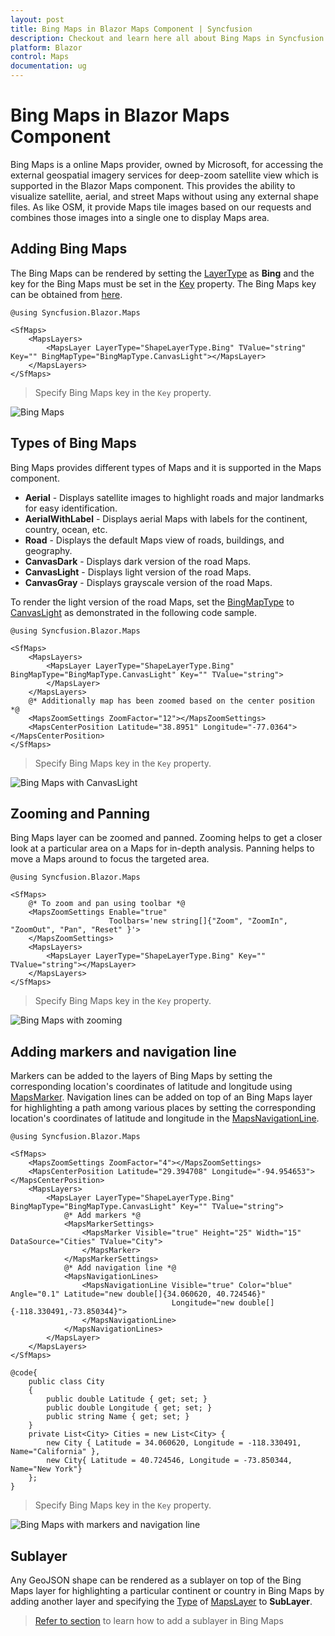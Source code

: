 ```yaml
---
layout: post
title: Bing Maps in Blazor Maps Component | Syncfusion
description: Checkout and learn here all about Bing Maps in Syncfusion Blazor Maps component and much more details.
platform: Blazor
control: Maps
documentation: ug
---
```


# Bing Maps in Blazor Maps Component

Bing Maps is a online Maps provider, owned by Microsoft, for accessing the external geospatial imagery services for deep-zoom satellite view which is supported in the Blazor Maps component. This provides the ability to visualize satellite, aerial, and street Maps without using any external shape files. As like OSM, it provide Maps tile images based on our requests and combines those images into a single one to display Maps area.

## Adding Bing Maps

The Bing Maps can be rendered by setting the [LayerType](https://help.syncfusion.com/cr/blazor/Syncfusion.Blazor.Maps.MapsLayer-1.html#Syncfusion_Blazor_Maps_MapsLayer_1_LayerType) as **Bing** and the key for the Bing Maps must be set in the [Key](https://help.syncfusion.com/cr/blazor/Syncfusion.Blazor.Maps.MapsLayer-1.html#Syncfusion_Blazor_Maps_MapsLayer_1_Key) property. The Bing Maps key can be obtained from [here](https://www.microsoft.com/en-us/maps/create-a-bing-maps-key).

```cshtml
@using Syncfusion.Blazor.Maps

<SfMaps>
    <MapsLayers>
        <MapsLayer LayerType="ShapeLayerType.Bing" TValue="string" Key="" BingMapType="BingMapType.CanvasLight"></MapsLayer>
    </MapsLayers>
</SfMaps>
```

>Specify Bing Maps key in the `Key` property.

![Bing Maps](../images/MapProviders/Bing-map.png)

## Types of Bing Maps

Bing Maps provides different types of Maps and it is supported in the Maps component.

* **Aerial** - Displays satellite images to highlight roads and major landmarks for easy identification.
* **AerialWithLabel** - Displays aerial Maps with labels for the continent, country, ocean, etc.
* **Road** - Displays the default Maps view of roads, buildings, and geography.
* **CanvasDark** - Displays dark version of the road Maps.
* **CanvasLight** - Displays light version of the road Maps.
* **CanvasGray** - Displays grayscale version of the road Maps.

To render the light version of the road Maps, set the [BingMapType](https://help.syncfusion.com/cr/blazor/Syncfusion.Blazor.Maps.MapsLayer-1.html#Syncfusion_Blazor_Maps_MapsLayer_1_BingMapType) to [CanvasLight](https://help.syncfusion.com/cr/aspnetcore-blazor/Syncfusion.Blazor.Maps.BingMapType.html) as demonstrated in the following code sample.

```cshtml
@using Syncfusion.Blazor.Maps

<SfMaps>
    <MapsLayers>
        <MapsLayer LayerType="ShapeLayerType.Bing" BingMapType="BingMapType.CanvasLight" Key="" TValue="string">
        </MapsLayer>
    </MapsLayers>
    @* Additionally map has been zoomed based on the center position *@
    <MapsZoomSettings ZoomFactor="12"></MapsZoomSettings>
    <MapsCenterPosition Latitude="38.8951" Longitude="-77.0364"></MapsCenterPosition>
</SfMaps>
```

> Specify Bing Maps key in the `Key` property.

![Bing Maps with CanvasLight](../images/MapProviders/Bing-map-with-canvas.png)

## Zooming and Panning

Bing Maps layer can be zoomed and panned. Zooming helps to get a closer look at a particular area on a Maps for in-depth analysis. Panning helps to move a Maps around to focus the targeted area.

```cshtml
@using Syncfusion.Blazor.Maps

<SfMaps>
    @* To zoom and pan using toolbar *@
    <MapsZoomSettings Enable="true"
                      Toolbars='new string[]{"Zoom", "ZoomIn", "ZoomOut", "Pan", "Reset" }'>
    </MapsZoomSettings>
    <MapsLayers>
        <MapsLayer LayerType="ShapeLayerType.Bing" Key="" TValue="string"></MapsLayer>
    </MapsLayers>
</SfMaps>
```

>Specify Bing Maps key in the `Key` property.

![Bing Maps with zooming](../images/MapProviders/bing-zooming.png)

## Adding markers and navigation line

Markers can be added to the layers of Bing Maps by setting the corresponding location's coordinates of latitude and longitude using [MapsMarker](https://help.syncfusion.com/cr/blazor/Syncfusion.Blazor.Maps.MapsMarker-1.html). Navigation lines can be added on top of an Bing Maps layer for highlighting a path among various places by setting the corresponding location's coordinates of latitude and longitude in the [MapsNavigationLine](https://help.syncfusion.com/cr/blazor/Syncfusion.Blazor.Maps.MapsNavigationLine.html).

```cshtml
@using Syncfusion.Blazor.Maps

<SfMaps>
    <MapsZoomSettings ZoomFactor="4"></MapsZoomSettings>
    <MapsCenterPosition Latitude="29.394708" Longitude="-94.954653"></MapsCenterPosition>
    <MapsLayers>
        <MapsLayer LayerType="ShapeLayerType.Bing" BingMapType="BingMapType.CanvasLight" Key="" TValue="string">
            @* Add markers *@
            <MapsMarkerSettings>
                <MapsMarker Visible="true" Height="25" Width="15" DataSource="Cities" TValue="City">
                </MapsMarker>
            </MapsMarkerSettings>
            @* Add navigation line *@
            <MapsNavigationLines>
                <MapsNavigationLine Visible="true" Color="blue" Angle="0.1" Latitude="new double[]{34.060620, 40.724546}"
                                    Longitude="new double[]{-118.330491,-73.850344}">
                </MapsNavigationLine>
            </MapsNavigationLines>
        </MapsLayer>
    </MapsLayers>
</SfMaps>

@code{
    public class City
    {
        public double Latitude { get; set; }
        public double Longitude { get; set; }
        public string Name { get; set; }
    }
    private List<City> Cities = new List<City> {
        new City { Latitude = 34.060620, Longitude = -118.330491,  Name="California" },
        new City{ Latitude = 40.724546, Longitude = -73.850344,  Name="New York"}
    };
}
```

>Specify Bing Maps key in the `Key` property.

![Bing Maps with markers and navigation line](../images/MapProviders/bing-marker-and-line.png)

## Sublayer

Any GeoJSON shape can be rendered as a sublayer on top of the Bing Maps layer for highlighting a particular continent or country in Bing Maps by adding another layer and specifying the [Type](https://help.syncfusion.com/cr/blazor/Syncfusion.Blazor.Maps.MapsLayer-1.html#Syncfusion_Blazor_Maps_MapsLayer_1_Type) of [MapsLayer](https://help.syncfusion.com/cr/blazor/Syncfusion.Blazor.Maps.MapsLayer-1.html) to **SubLayer**.

>[Refer to section](../how-to/display-geometry-shapes-in-bing-maps) to learn how to add a sublayer in Bing Maps